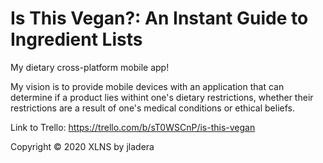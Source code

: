 # Is This Vegan?: An Instant Guide to Ingredient Lists
My dietary cross-platform mobile app!

My vision is to provide mobile devices with an application that can determine if a product 
lies withint one's dietary restrictions, whether their restrictions are a result of one's
medical conditions or ethical beliefs. 

Link to Trello: https://trello.com/b/sT0WSCnP/is-this-vegan

Copyright © 2020 XLNS by jladera
